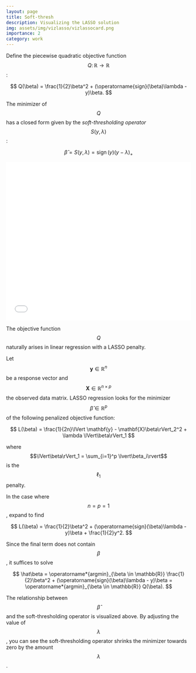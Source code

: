 ```yaml
---
layout: page
title: Soft-thresh
description: Visualizing the LASSO solution
img: assets/img/vizlasso/vizlassocard.png
importance: 2
category: work
---
```


Define the piecewise quadratic objective function $$Q\colon \mathbb{R}\to \mathbb{R}$$:

$$
Q(\beta) = \frac{1}{2}\beta^2 + (\operatorname{sign}(\beta)\lambda - y)\beta.
$$

The minimizer of $$Q$$ has a closed form given by the *soft-thresholding operator* $$S(y, \lambda)$$:

$$
\hat\beta = S(y,\lambda) = \operatorname{sign}(y)(y-\lambda)_+
$$

<p align="center">
<iframe height="430" width="100%" frameborder="no" src="/assets/img/vizlasso/vizlasso.html"> </iframe>
</p>

The objective function $$Q$$ naturally arises in linear regression with a LASSO penalty.

Let $$\mathbf{y} \in \mathbb{R}^n$$ be a response vector and $$\mathbf{X}\in \mathbb{R}^{n\times p}$$
the observed data matrix. LASSO regression looks for the minimizer $$\hat\beta\in\mathbb{R}^p$$
of the following penalized objective function:

$$
L(\beta) = \frac{1}{2n}\lVert \mathbf{y} - \mathbf{X}\beta\rVert_2^2 + \lambda \lVert\beta\rVert_1
$$

where $$\lVert\beta\rVert_1 = \sum_{i=1}^p \lvert\beta_i\rvert$$ is the $$\ell_1$$ penalty.

In the case where $$n = p = 1$$, expand to find

$$
L(\beta) = \frac{1}{2}\beta^2 + (\operatorname{sign}(\beta)\lambda - y)\beta + \frac{1}{2}y^2.
$$

Since the final term does not contain $$\beta$$, it suffices to solve

$$
\hat\beta = \operatorname*{argmin}_{\beta \in \mathbb{R}} \frac{1}{2}\beta^2 + (\operatorname{sign}(\beta)\lambda - y)\beta = \operatorname*{argmin}_{\beta \in \mathbb{R}} Q(\beta).
$$


The relationship between $$\hat\beta$$ and the soft-thresholding operator is visualized above.
By adjusting the value of $$\lambda$$, you can see the soft-thresholding operator shrinks the minimizer towards zero by the amount $$\lambda$$.
